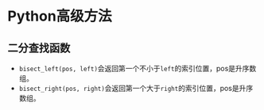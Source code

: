 # Python高级方法

## 二分查找函数

- `bisect_left(pos, left)`会返回第一个不小于`left`的索引位置，pos是升序数组。
- `bisect_right(pos, right)`会返回第一个大于`right`的索引位置，pos是升序数组。